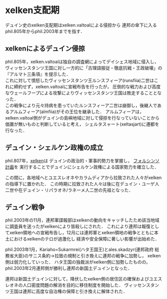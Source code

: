 # xelken支配期
デュイン史のxelken支配期はxelken.valtoalによる侵掠から
連邦の傘下に入るphil.805年からphil.2003年までを指す．

## xelkenによるデュイン侵掠
phil.805年，xelken.valtoalは独自の調査網によってデイシェス地域に侵入し，
ヴィッセンスタンツ王国に対し一方的に「古理語服従・徹底抗戦・王政破壊」の『アルマト三条項』を提示した．  
これに対して憤怒したヴィッセンスタンツ王ルンスフィーア(runsfiia)二世はこれに締約せず，xelken.valtoalに宣戦布告を行ったが，
圧倒的な戦力および高度なウェールフープによる攻撃によりヴィッセンスタンツ王国は敗走することとなった．  
この戦争により元々持病を患っていたルンスフィーア二世は崩御し，後継人であるアルムフィーア(almfiia)がその王位を継承した．
アルムフィーアは，xelken.valtoal側がデュインの島嶼地域に対して侵掠を行なっていないことから価置が無いものと判断していると考え，
シェルタスャート(xeltasjart)に遷都を行なった．

## デュイン・シェルケン政権の成立
phil.807年，[xelken](https://sites.google.com/site/riparaincangku/yuesureone-ren-gong-shi-jie-she-ding/li-shi/philerl/mp/x)は
デュインの政治的・軍事的勢力を掌握し，
[フォルシンソ計画](https://sites.google.com/site/riparaincangku/yuesureone-ren-gong-shi-jie-she-ding/li-shi/philerl/fol)を
実行することでデュインにシェルケン政権による国家勢力を確立した．

この間に，各地域へとユエスレオネやカラムディアから拉致された人々がxelkenの指導下に置かれた．
この時期に拉致された人々は後に在デュイン・ユーゲ人二世や在デュイン・リパラオネ/ラネーメ人二世の先祖となった．

## デュイン戦争
phil.2003年の11月，連邦軍諜報部はxelkenの動向をキャッチしたため該当地域に調査員を送ったがxelkenにより皆殺しにされた．
これにより連邦は報復としてxelken領地への宣戦布告し，12月には連邦軍とxelken領地の戦争とともに本土におけるxelkenのテロが過激化し
経済や安全保障に著しい影響が出始めた．

phil.2003年1月，Kariaho=Sukarmrei(ハタ王国王)とales.skadzyr(連邦政府 総務省大臣)のサニス条約→拉致の規制と引き換えに連邦の戦争に加勢し，
xelken側は弱力化していった．
ハタ王国の独裁派がxelken側に加勢したものの，phil.2003年2月連邦側が勝利し連邦の新国土デュインとなった．

連邦は新国土デュインに対して，降伏したxelken側の居住区の確保およびユエスレオネの人口密度問題の解消を目的に移住制度を開始した．
ヴィッセンスタンツ王国は連邦に高度な自治権の保障と引き換えに解体された．
